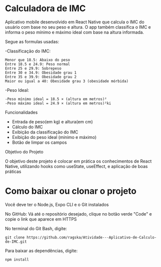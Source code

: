 # Calculadora de IMC
Aplicativo mobile desenvolvido em React Native que calcula o IMC do usuário com base no seu peso e altura. O app também classifica o IMC e informa o peso mínimo e máximo ideal com base na altura informada.

Segue as formulas usadas:

  -Classificação do IMC:
  
    Menor que 18.5: Abaixo do peso
    Entre 18.5 e 24.9: Peso normal
    Entre 25 e 29.9: Sobrepeso
    Entre 30 e 34.9: Obesidade grau 1
    Entre 35 e 39.9: Obesidade grau 2
    Maior ou igual a 40: Obesidade grau 3 (obesidade mórbida)
    
  -Peso Ideal:
  
    -Peso mínimo ideal = 18.5 × (altura em metros)²
    -Peso máximo ideal = 24.9 × (altura em metros)²ki
    

Funcionalidades

- Entrada de peso(em kg) e altura(em cm)
- Cálculo do IMC
- Exibição da classificação do IMC
- Exibição do peso ideal (minimo e máximo)
- Botão de limpar os campos

Objetivo do Projeto

O objetivo deste projeto é colocar em prática os conhecimentos de React Native, utilizando hooks como useState, useEffect, e aplicação de boas práticas

# Como baixar ou clonar o projeto

Você deve ter o Node.js, Expo CLI e o Git instalados

No GitHub:
Vá até o repositório desejado, clique no botão verde "Code" e copie o link que aparece em HTTPS

No terminal do Git Bash, digite: 

    git clone https://github.com/ragska/Atividade---Aplicativo-de-Calculo-de-IMC.git
    
Para baixar as dependências, digite:

    npm install
